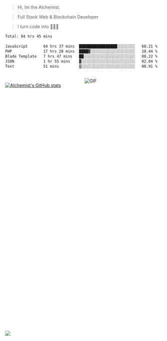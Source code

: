 > Hi, Im the Alchemist.

> Full Stack Web & Blockchain Developer

> I turn code into 💎💎💎

<!--START_SECTION:waka-->
```text
Total: 94 hrs 45 mins

JavaScript       64 hrs 37 mins  █████████████████░░░░░░░░   68.21 % 
PHP              17 hrs 28 mins  ████▓░░░░░░░░░░░░░░░░░░░░   18.44 % 
Blade Template   7 hrs 47 mins   ██░░░░░░░░░░░░░░░░░░░░░░░   08.22 % 
JSON             1 hr 55 mins    ▓░░░░░░░░░░░░░░░░░░░░░░░░   02.04 % 
Text             51 mins         ▒░░░░░░░░░░░░░░░░░░░░░░░░   00.91 % 
```
<!--END_SECTION:waka-->


<br />

<img align="right" alt="GIF" src="https://user-images.githubusercontent.com/5355808/139111924-210cc6fa-9fb1-4dac-929d-6324a5836a92.gif" width="250" height="200" />

[![Alchemist's GitHub stats](https://github-readme-stats.vercel.app/api?username=DrMaxis&show_icons=true&theme=outrun&count_private=true)](#)

![](https://raw.githubusercontent.com/DrMaxis/github-stats-transparent/output/generated/overview.svg)
![](https://raw.githubusercontent.com/DrMaxis/github-stats-transparent/output/generated/languages.svg)

 
<a href="https://count.getloli.com/"><img src="https://count.getloli.com/get/@:maxis-the-alchemist?theme=rule34"></a>
<!-- https://count.getloli.com/get/@alchemist?theme=rule34 -->
<br>


